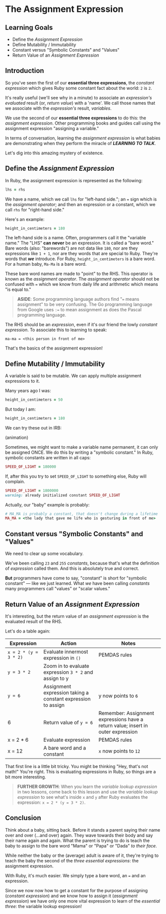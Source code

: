 # The Assignment Expression

## Learning Goals

* Define the _Assignment Expression_
* Define Mutability / Immutability
* Constant versus "Symbolic Constants" and "Values"
* Return Value of an _Assignment Expression_

## Introduction

So you've seen the first of our **essential three expressions**, the _constant
expression_ which gives Ruby some constant fact about the world: `2` is `2`.

It's really useful (we'll see why in a minute) to associate an _expression's_
_evaluated_ result (or, _return value_)  with a 'name'. We call those names
that we associate with the _expression's_ result, _variables_.

We use the second of our **essential three expressions** to do this: the
_assignment expression_.  Other programming books and guides call using the
assignment expression "assigning a variable."

In terms of conversation, learning the _assignment expression_ is what babies
are demonstrating when they perform the miracle of ***LEARNING TO TALK***.

Let's dig into this amazing mystery of existence.

## Define the _Assignment Expression_

In Ruby, the assignment expression is represented as the following:

```ruby
lhs = rhs
```

We have a name, which we call `lhs` for "left-hand side."; an `=` sign which is
the _assignment operator_; and then an expression or a constant, which we call
`rhs` for "right-hand side."

Here's an example:

```ruby
height_in_centimeters = 180
```

The left-hand side is a name. Often, programmers call it the "variable name."
The "LHS" **can never** be an expression. It is called a "bare word." Bare
words (also: "barewords") are not data like `180`, nor are they expressions
like `1 + 1`, nor are they words that are special to Ruby. They're words that
***we*** introduce. For Ruby, `height_in_centimeters` is a bare word. For a
human baby, `Ma-Ma` is a bare word.

These bare word names are made to "point" to the RHS. This operator is known as
the _assignment operator_. The _assignment operator_ should not be confused
with `=` which we know from daily life and arithmetic which means "is equal
to."

> **ASIDE**: Some programming language authors find "`=` means assignment" to
> be very confusing.  The Go programming language from Google uses `:=` to mean
> assignment as does the Pascal programming language.

The RHS should be an _expression_, even if it's our friend the lowly _constant
expression_. To associate this to learning to speak:

```text
ma-ma = <this person in front of me>
```

That's the basics of the assignment expression!

## Define Mutability / Immutability

A variable is said to be mutable. We can apply multiple assignment expressions
to it.

Many years ago I was:

```ruby
height_in_centimeters = 50
```

But today I am:

```ruby
height_in_centimeters = 180
```

We can try these out in IRB:

(animation)

Sometimes, we might want to make a variable name permanent, it can only be
assigned ONCE. We do this by writing a "symbolic constant." In Ruby, symbolic
constants are written in all caps:

```ruby
SPEED_OF_LIGHT = 180000
```

If, after this you try to set `SPEED_OF_LIGHT` to something else, Ruby will
complain.

```ruby
SPEED_OF_LIGHT = 1800000
warning: already initialized constant SPEED_OF_LIGHT
```

Actually, our "baby" example is probably:

```ruby
# MA_MA is probably a constant, that doesn't change during a lifetime
MA_MA = <the lady that gave me life who is gesturing in front of me>
```

## Constant versus "Symbolic Constants" and "Values"

We need to clear up some vocabulary.

We've been calling `23` and `255` _constants_, because that's what the
definition of _expression_ called them. And this is absolutely true and
correct.

**But** programmers have come to say, "constant" is short for "symbolic
constant" &mdash; like we just learned. What _we_ have been calling _constants_
many programmers call "values" or "scalar values."

## Return Value of an _Assignment Expression_

It's interesting, but the return value of an _assignment expression_ is the
evaluated result of the RHS.

Let's do a table again:

|Expression|Action|Notes|
|---------|------|-----|
|`x = 2 * (y = 3 * 2)`| Evaluate innermost expression in `()`| PEMDAS rules|
|`y = 3 * 2`|Zoom in to evaluate expression `3 * 2` and assign to y||
|`y = 6`| Assignment expression taking a constant expression to assign| y now points to `6`|
|6|Return value of `y = 6`|Remember: Assignment expressions have a return value; insert in outer expression|
|x = 2 * 6 |Evaluate expression|PEMDAS rules|
|x = 12| A bare word and a constant| `x` now points to `12` |

That first line is a little bit tricky. You might be thinking "Hey, that's not
math!" You're right. This is evaluating expressions in Ruby, so things are a
bit more interesting.

> **FURTHER GROWTH**: When you learn the _variable lookup expression_ in two
> lessons, come back to this lesson and use the _variable lookup expression_ to
> see what's inside `x` and `y` after Ruby evaluates the expression:
`x = 2 * (y = 3 * 2)`.

## Conclusion

Think about a baby, sitting back. Before it stands a parent saying their name
over and over (...and over) again. They wave towards their body and say their
name again and again. What the parent is trying to do is teach the baby to
assign to the bare word "Mama" or "Papa" or "Dada" _to their face_.

While neither the baby or the (average) adult is aware of it, they're trying to
teach the baby the second of the _three essential expressions_: the assignment
expression.

With Ruby, it's much easier. We simply type a bare word, an `=` and an
expression.

Since we now now how to get a constant for the purpose of assigning (_constant
expression_) and we know how to assign it (_assignment expression_) we have
only one more vital expression to learn of the _essential three_: the variable
lookup expression!
